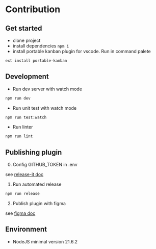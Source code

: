 # Contribution

## Get started

- clone project
- install dependencies ```npm i```
- install portable kanban plugin for vscode. Run in command palete
```bash
ext install portable-kanban
```

## Development

- Run dev server with watch mode

```bash
npm run dev
```

- Run unit test with watch mode

```bash
npm run test:watch
```

- Run linter

```bash
npm run lint
```

## Publishing plugin

0. Config GITHUB_TOKEN in .env

see [release-it doc](https://github.com/release-it/release-it#github-releases)

1. Run automated release

```bash
npm run release
```

2. Publish plugin with figma

see [figma doc](https://help.figma.com/hc/en-us/articles/360042293394-Publish-plugins-to-the-Figma-Community)

## Environment

- NodeJS minimal version 21.6.2
